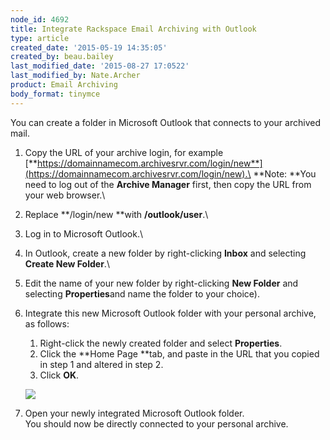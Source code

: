 ```yaml
---
node_id: 4692
title: Integrate Rackspace Email Archiving with Outlook
type: article
created_date: '2015-05-19 14:35:05'
created_by: beau.bailey
last_modified_date: '2015-08-27 17:0522'
last_modified_by: Nate.Archer
product: Email Archiving
body_format: tinymce
---
```


You can create a folder in Microsoft Outlook that connects to your
archived mail.

1.  Copy the URL of your archive login, for example
    [**https://domainnamecom.archivesrvr.com/login/new**](https://domainnamecom.archivesrvr.com/login/new).\
     **Note: **You need to log out of the **Archive Manager** first,
    then copy the URL from your web browser.\
      
2.  Replace **/login/new **with **/outlook/user**.\
      
3.  Log in to Microsoft Outlook.\
      
4.  In Outlook, create a new folder by right-clicking **Inbox** and
    selecting **Create New Folder**.\
      
5.  Edit the name of your new folder by right-clicking **New Folder**
    and selecting **Properties**and name the folder to your choice).
6.  Integrate this new Microsoft Outlook folder with your personal
    archive, as follows:

    1.  Right-click the newly created folder and select **Properties**.
    2.  Click the **Home Page **tab, and paste in the URL that you
        copied in step 1 and altered in step 2.
    3.  Click **OK**.

    ![](/knowledge_center/sites/default/files/field/image/Integrate%20Archiving%20with%20Outlook%201A.png)

7.  Open your newly integrated Microsoft Outlook folder. \
     You should now be directly connected to your personal archive. 

 

